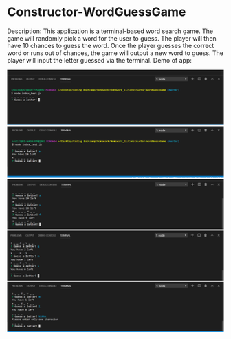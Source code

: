 # Constructor-WordGuessGame

Description:
This application is a terminal-based word search game. The game will randomly pick a word for the user to guess. The player will then have 10 chances to guess the word. Once the player guesses the correct word or runs out of chances, the game will output a new word to guess. The player will input the letter guessed via the terminal.
Demo of app:

![stage1](\sample_output\stage1.png)
![stage2](\sample_output\stage2.png)
![stage3](\sample_output\stage3.png)
![stage4](\sample_output\stage4.png)
![stage5](\sample_output\stage5.png)
